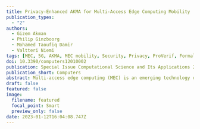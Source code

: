 ```yaml
---
title: Privacy-Enhanced AKMA for Multi-Access Edge Computing Mobility
publication_types:
  - "2"
authors:
  - Gizem Akman
  - Philip Ginzboorg
  - Mohamed Taoufiq Damir
  - Valtteri Niemi
tags: [MEC, 5G, AKMA, MEC mobility, Security, Privacy, ProVerif, Formal Verification]
doi: 10.3390/computers12010002
publication: Special Issue Computational Science and Its Applications 2022
publication_short: Computers
abstract: Multi-access edge computing (MEC) is an emerging technology of 5G that brings cloud computing benefits closer to the user. The current specifications of MEC describe the connectivity of mobile users and the MEC host, but they have issues with application-level security and privacy. We consider how to provide secure and privacy-preserving communication channels between a mobile user and a MEC application in the non-roaming case. It includes protocols for registration of the user to the main server of the MEC application, renewal of the shared key, and usage of the MEC application in the MEC host when the user is stationary or mobile. For these protocols, we designed a privacy-enhanced version of the 5G authentication and key management for applications (AKMA) service. We formally verified the current specification of AKMA using ProVerif and found a new spoofing attack as well as other security and privacy vulnerabilities. Then we propose a fix against the spoofing attack. The privacy-enhanced AKMA is designed considering these shortcomings. We formally verified the privacy-enhanced AKMA and adapted it to our solution.
draft: false
featured: false
image:
  filename: featured
  focal_point: Smart
  preview_only: false
date: 2023-01-12T16:04:08.747Z
---
```


